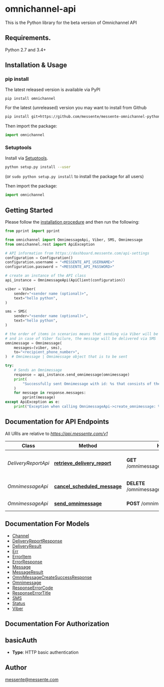 # omnichannel-api
This is the Python library for the beta version of Omnichannel API

## Requirements.

Python 2.7 and 3.4+

## Installation & Usage
### pip install
The latest released version is available via PyPI
```
pip install omnichannel
```


For the latest (unreleased) version you may want to install from Github

```sh
pip install git+https://github.com/messente/messente-omnichannel-python.git
```

Then import the package:
```python
import omnichannel 
```

### Setuptools

Install via [Setuptools](http://pypi.python.org/pypi/setuptools).

```sh
python setup.py install --user
```
(or `sudo python setup.py install` to install the package for all users)

Then import the package:
```python
import omnichannel
```

## Getting Started

Please follow the [installation procedure](#installation--usage) and then run the following:

```python
from pprint import pprint

from omnichannel import OmnimessageApi, Viber, SMS, Omnimessage
from omnichannel.rest import ApiException

# API information from https://dashboard.messente.com/api-settings
configuration = Configuration()
configuration.username = "<MESSENTE_API_USERNAME>"
configuration.password = "<MESSENTE_API_PASSWORD>"

# create an instance of the API class
api_instance = OmnimessageApi(ApiClient(configuration))

viber = Viber(
    sender="<sender name (optional)>",
    text="hello python",
)

sms = SMS(
    sender="<sender name (optional)>",
    text="hello python",
)

# the order of items in scenarios means that sending via Viber will be attempted first,
# and in case of Viber failure, the message will be delivered via SMS
omnimessage = Omnimessage(
    messages=(viber, sms),
    to="<recipient_phone_number>",
)  # Omnimessage | Omnimessage object that is to be sent

try:
    # Sends an Omnimessage
    response = api_instance.send_omnimessage(omnimessage)
    print(
        "Successfully sent Omnimessage with id: %s that consists of the following messages:" % response.omnimessage_id
    )
    for message in response.messages:
        pprint(message)
except ApiException as e:
    print("Exception when calling OmnimessageApi->create_omnimessage: %s\n" % e)

```

## Documentation for API Endpoints

All URIs are relative to *https://api.messente.com/v1*

Class | Method | HTTP request | Description
------------ | ------------- | ------------- | -------------
*DeliveryReportApi* | [**retrieve_delivery_report**](docs/DeliveryReportApi.md#retrieve_delivery_report) | **GET** /omnimessage/{omnimessage_id}/status | Retrieves the delivery report for the Omnimessage
*OmnimessageApi* | [**cancel_scheduled_message**](docs/OmnimessageApi.md#cancel_scheduled_message) | **DELETE** /omnimessage/{omnimessage_id} | Cancels a scheduled Omnimessage
*OmnimessageApi* | [**send_omnimessage**](docs/OmnimessageApi.md#send_omnimessage) | **POST** /omnimessage | Sends an Omnimessage


## Documentation For Models

 - [Channel](docs/Channel.md)
 - [DeliveryReportResponse](docs/DeliveryReportResponse.md)
 - [DeliveryResult](docs/DeliveryResult.md)
 - [Err](docs/Err.md)
 - [ErrorItem](docs/ErrorItem.md)
 - [ErrorResponse](docs/ErrorResponse.md)
 - [Message](docs/Message.md)
 - [MessageResult](docs/MessageResult.md)
 - [OmniMessageCreateSuccessResponse](docs/OmniMessageCreateSuccessResponse.md)
 - [Omnimessage](docs/Omnimessage.md)
 - [ResponseErrorCode](docs/ResponseErrorCode.md)
 - [ResponseErrorTitle](docs/ResponseErrorTitle.md)
 - [SMS](docs/SMS.md)
 - [Status](docs/Status.md)
 - [Viber](docs/Viber.md)


## Documentation For Authorization


## basicAuth

- **Type**: HTTP basic authentication


## Author

messente@messente.com

